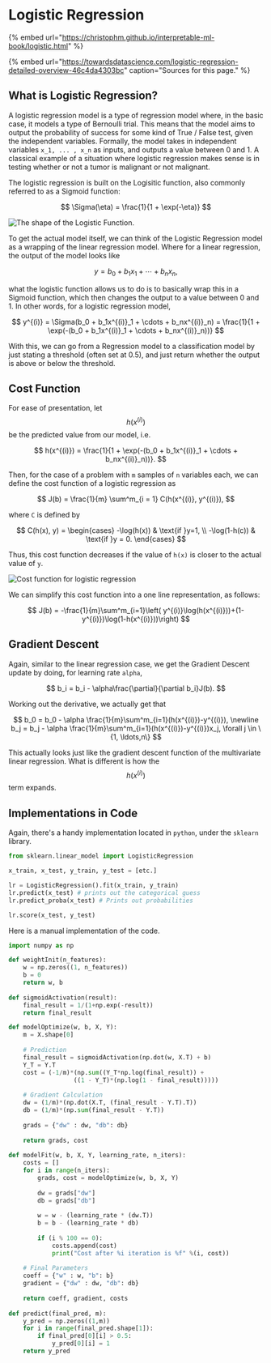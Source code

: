 # Logistic Regression

{% embed url="https://christophm.github.io/interpretable-ml-book/logistic.html" %}

{% embed url="https://towardsdatascience.com/logistic-regression-detailed-overview-46c4da4303bc" caption="Sources for this page." %}

## What is Logistic Regression?

A logistic regression model is a type of regression model where, in the basic case, it models a type of Bernoulli trial. This means that the model aims to output the probability of success for some kind of True / False test, given the independent variables. Formally, the model takes in independent variables `x_1, ... , x_n` as inputs, and outputs a value between 0 and 1. A classical example of a situation where logistic regression makes sense is in testing whether or not a tumor is malignant or not malignant. 

The logistic regression is built on the Logisitic function, also commonly referred to as a Sigmoid function:

$$
\Sigma(\eta) = \frac{1}{1 + \exp(-\eta)}
$$

![The shape of the Logistic Function.](https://christophm.github.io/interpretable-ml-book/images/logistic-function-1.png)

To get the actual model itself, we can think of the Logistic Regression model as a wrapping of the linear regression model. Where for a linear regression, the output of the model looks like

$$
y = b_0 + b_1x_1 + \cdots + b_nx_n,
$$

what the logistic function allows us to do is to basically wrap this in a Sigmoid function, which then changes the output to a value between 0 and 1. In other words, for a logistic regression model,

$$
y^{(i)} = \Sigma(b_0 + b_1x^{(i)}_1 + \cdots + b_nx^{(i)}_n) = \frac{1}{1 + \exp(-(b_0 + b_1x^{(i)}_1 + \cdots + b_nx^{(i)}_n))}
$$

With this, we can go from a Regression model to a classification model by just stating a threshold \(often set at 0.5\), and just return whether the output is above or below the threshold.

## Cost Function

For ease of presentation, let $$h(x^{(i)})$$ be the predicted value from our model, i.e.

$$
h(x^{(i)}) = \frac{1}{1 + \exp(-(b_0 + b_1x^{(i)}_1 + \cdots + b_nx^{(i)}_n))}.
$$

Then, for the case of a problem with `m` samples of `n` variables each, we can define the cost function of a logistic regression as 

$$
J(b) = \frac{1}{m} \sum^m_{i = 1} C(h(x^{(i)}, y^{(i)}),
$$

where `C` is defined by

$$
C(h(x), y) = \begin{cases} -\log(h(x)) & \text{if }y=1, \\ -\log(1-h(c)) & \text{if }y = 0. \end{cases}
$$

Thus, this cost function decreases if the value of `h(x)` is closer to the actual value of `y`. 

![Cost function for logistic regression](https://s3.amazonaws.com/images.internalpointers.com/2017/10/cost-function-logistic-regression.svg)

We can simplify this cost function into a one line representation, as follows:

$$
J(b) = -\frac{1}{m}\sum^m_{i=1}\left( y^{(i)}\log(h(x^{(i)}))+(1-y^{(i)})\log(1-h(x^{(i)}))\right)
$$

## Gradient Descent

Again, similar to the linear regression case, we get the Gradient Descent update by doing, for learning rate `alpha`,

$$
b_i = b_i - \alpha\frac{\partial}{\partial b_i}J(b).
$$

Working out the derivative, we actually get that

$$
b_0 = b_0 - \alpha \frac{1}{m}\sum^m_{i=1}(h(x^{(i)})-y^{(i)}), \newline
b_j = b_j - \alpha \frac{1}{m}\sum^m_{i=1}(h(x^{(i)})-y^{(i)})x_j, \forall j \in \{1, \ldots,n\}
$$

This actually looks just like the gradient descent function of the multivariate linear regression. What is different is how the $$h(x^{(i)})$$ term expands.

## Implementations in Code

Again, there's a handy implementation located in `python`, under the `sklearn` library.

```python
from sklearn.linear_model import LogisticRegression

x_train, x_test, y_train, y_test = [etc.]

lr = LogisticRegression().fit(x_train, y_train)
lr.predict(x_test) # prints out the categorical guess
lr.predict_proba(x_test) # Prints out probabilities

lr.score(x_test, y_test)
```

Here is a manual implementation of the code.

```python
import numpy as np

def weightInit(n_features):
    w = np.zeros((1, n_features))
    b = 0
    return w, b
    
def sigmoidActivation(result):
    final_result = 1/(1+np.exp(-result))
    return final_result

def modelOptimize(w, b, X, Y):
    m = X.shape[0]
    
    # Prediction
    final_result = sigmoidActivation(np.dot(w, X.T) + b)
    Y_T = Y.T
    cost = (-1/m)*(np.sum((Y_T*np.log(final_result)) + 
                  ((1 - Y_T)*(np.log(1 - final_result)))))
    
    # Gradient Calculation
    dw = (1/m)*(np.dot(X.T, (final_result - Y.T).T))
    db = (1/m)*(np.sum(final_result - Y.T))
    
    grads = {"dw" : dw, "db": db}
    
    return grads, cost
    
def modelFit(w, b, X, Y, learning_rate, n_iters):
    costs = []
    for i in range(n_iters):
        grads, cost = modelOptimize(w, b, X, Y)
        
        dw = grads["dw"]
        db = grads["db"]
        
        w = w - (learning_rate * (dw.T))
        b = b - (learning_rate * db)
        
        if (i % 100 == 0):
            costs.append(cost)
            print("Cost after %i iteration is %f" %(i, cost))
    
    # Final Parameters
    coeff = {"w" : w, "b": b}
    gradient = {"dw" : dw, "db": db}
    
    return coeff, gradient, costs
    
def predict(final_pred, m):
    y_pred = np.zeros((1,m))
    for i in range(final_pred.shape[1]):
        if final_pred[0][i] > 0.5:
            y_pred[0][i] = 1
    return y_pred
    
```




